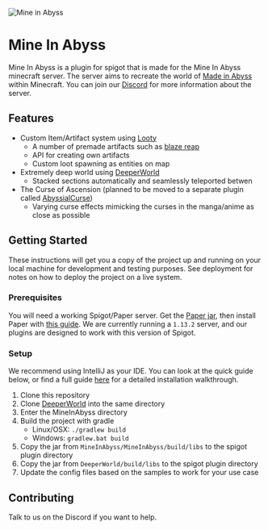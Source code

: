 ![Mine in Abyss](https://user-images.githubusercontent.com/1530104/46649702-e2566300-cb4e-11e8-9837-57a656d4d492.png)

# Mine In Abyss

Mine In Abyss is a plugin for spigot that is made for the Mine In Abyss minecraft server.
The server aims to recreate the world of [Made in Abyss](https://en.wikipedia.org/wiki/Made_in_Abyss) within Minecraft.
You can join our [Discord](https://discord.gg/qWAMBSK) for more information about the server.

## Features
* Custom Item/Artifact system using [Looty](https://github.com/MineInAbyss/Looty)
    * A number of premade artifacts such as [blaze reap](http://madeinabyss.wikia.com/wiki/Blaze_Reap)
    * API for creating own artifacts
    * Custom loot spawning as entities on map
* Extremely deep world using [DeeperWorld](https://github.com/MineInAbyss/DeeperWorld)
    * Stacked sections automatically and seamlessly teleported betwen
* The Curse of Ascension (planned to be moved to a separate plugin called [AbyssialCurse](https://github.com/MineInAbyss/Abysscurse))
    * Varying curse effects mimicking the curses in the manga/anime as close as possible

## Getting Started

These instructions will get you a copy of the project up and running on your local machine for development and testing purposes. See deployment for notes on how to deploy the project on a live system.

### Prerequisites

You will need a working Spigot/Paper server. Get the [Paper jar](https://papermc.io/downloads#Paper-1.13), then install Paper with [this guide](https://paper.readthedocs.io/en/stable/server/getting-started.html). 
We are currently running a `1.13.2` server, and our plugins are designed to work with this version of Spigot. 

### Setup

We recommend using IntelliJ as your IDE. You can look at the quick guide below, or find a full guide [here](https://github.com/MineInAbyss/MineInAbyss/wiki/Spigot-Plugin-Setup-Guide-and-contributing-to-this-project) for a detailed installation walkthrough.

1. Clone this repository
2. Clone [DeeperWorld](https://github.com/Derongan/DeeperWorld) into the same directory
3. Enter the MineInAbyss directory
3. Build the project with gradle
    * Linux/OSX: `./gradlew build`
    * Windows: `gradlew.bat build`
4. Copy the jar from `MineInAbyss/MineInAbyss/build/libs` to the spigot plugin directory
5. Copy the jar from `DeeperWorld/build/libs` to the spigot plugin directory
7. Update the config files based on the samples to work for your use case

## Contributing

Talk to us on the Discord if you want to help. 
